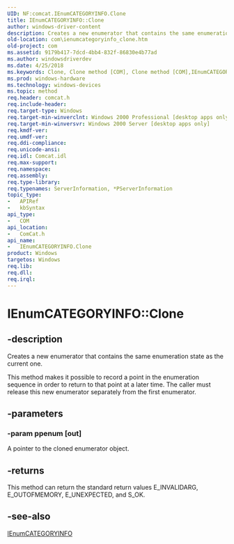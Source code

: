 ```yaml
---
UID: NF:comcat.IEnumCATEGORYINFO.Clone
title: IEnumCATEGORYINFO::Clone
author: windows-driver-content
description: Creates a new enumerator that contains the same enumeration state as the current one.
old-location: com\ienumcategoryinfo_clone.htm
old-project: com
ms.assetid: 9179b417-7dcd-4bb4-832f-86830e4b77ad
ms.author: windowsdriverdev
ms.date: 4/25/2018
ms.keywords: Clone, Clone method [COM], Clone method [COM],IEnumCATEGORYINFO interface, IEnumCATEGORYINFO interface [COM],Clone method, IEnumCATEGORYINFO.Clone, IEnumCATEGORYINFO::Clone, _com_ienumcategoryinfo_clone, com.ienumcategoryinfo_clone, comcat/IEnumCATEGORYINFO::Clone
ms.prod: windows-hardware
ms.technology: windows-devices
ms.topic: method
req.header: comcat.h
req.include-header: 
req.target-type: Windows
req.target-min-winverclnt: Windows 2000 Professional [desktop apps only]
req.target-min-winversvr: Windows 2000 Server [desktop apps only]
req.kmdf-ver: 
req.umdf-ver: 
req.ddi-compliance: 
req.unicode-ansi: 
req.idl: Comcat.idl
req.max-support: 
req.namespace: 
req.assembly: 
req.type-library: 
req.typenames: ServerInformation, *PServerInformation
topic_type:
-	APIRef
-	kbSyntax
api_type:
-	COM
api_location:
-	ComCat.h
api_name:
-	IEnumCATEGORYINFO.Clone
product: Windows
targetos: Windows
req.lib: 
req.dll: 
req.irql: 
---
```


# IEnumCATEGORYINFO::Clone


## -description


Creates a new enumerator that contains the same enumeration state as the current one.

This method makes it possible to record a point in the enumeration sequence in order to return to that point at a later time. The caller must release this new enumerator separately from the first enumerator.


## -parameters




### -param ppenum [out]

A pointer to the cloned enumerator object.


## -returns



This method can return the standard return values E_INVALIDARG, E_OUTOFMEMORY, E_UNEXPECTED, and S_OK.




## -see-also




<a href="https://msdn.microsoft.com/87469ace-ae34-40e5-aab6-f26a4bc50b54">IEnumCATEGORYINFO</a>
 

 

